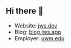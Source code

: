 ## Hi there 👋

- Website: [jws.dev](https://jws.dev)
- Blog: [blog.jws.app](https://blog.jws.app)
- Employer: [uwm.edu](https://uwm.edu)
